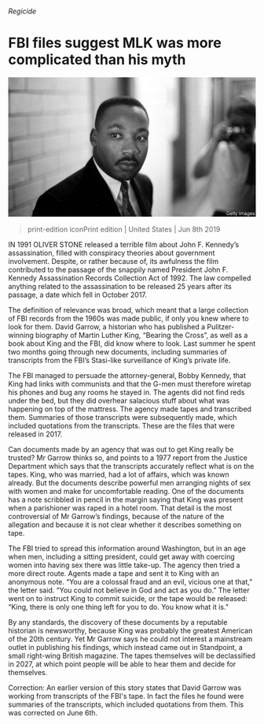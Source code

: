 ###### Regicide

# FBI files suggest MLK was more complicated than his myth 

![image](images/20190608_usp505.jpg) 

> print-edition iconPrint edition | United States | Jun 8th 2019 

IN 1991 OLIVER STONE released a terrible film about John F. Kennedy’s assassination, filled with conspiracy theories about government involvement. Despite, or rather because of, its awfulness the film contributed to the passage of the snappily named President John F. Kennedy Assassination Records Collection Act of 1992. The law compelled anything related to the assassination to be released 25 years after its passage, a date which fell in October 2017. 

The definition of relevance was broad, which meant that a large collection of FBI records from the 1960s was made public, if only you knew where to look for them. David Garrow, a historian who has published a Pulitzer-winning biography of Martin Luther King, “Bearing the Cross”, as well as a book about King and the FBI, did know where to look. Last summer he spent two months going through new documents, including summaries of transcripts from the FBI’s Stasi-like surveillance of King’s private life. 

The FBI managed to persuade the attorney-general, Bobby Kennedy, that King had links with communists and that the G-men must therefore wiretap his phones and bug any rooms he stayed in. The agents did not find reds under the bed, but they did overhear salacious stuff about what was happening on top of the mattress. The agency made tapes and transcribed them. Summaries of those transcripts were subsequently made, which included quotations from the transcripts. These are the files that were released in 2017. 

Can documents made by an agency that was out to get King really be trusted? Mr Garrow thinks so, and points to a 1977 report from the Justice Department which says that the transcripts accurately reflect what is on the tapes. King, who was married, had a lot of affairs, which was known already. But the documents describe powerful men arranging nights of sex with women and make for uncomfortable reading. One of the documents has a note scribbled in pencil in the margin saying that King was present when a parishioner was raped in a hotel room. That detail is the most controversial of Mr Garrow’s findings, because of the nature of the allegation and because it is not clear whether it describes something on tape. 

The FBI tried to spread this information around Washington, but in an age when men, including a sitting president, could get away with coercing women into having sex there was little take-up. The agency then tried a more direct route. Agents made a tape and sent it to King with an anonymous note. “You are a colossal fraud and an evil, vicious one at that,” the letter said. “You could not believe in God and act as you do.” The letter went on to instruct King to commit suicide, or the tape would be released: “King, there is only one thing left for you to do. You know what it is.” 

By any standards, the discovery of these documents by a reputable historian is newsworthy, because King was probably the greatest American of the 20th century. Yet Mr Garrow says he could not interest a mainstream outlet in publishing his findings, which instead came out in Standpoint, a small right-wing British magazine. The tapes themselves will be declassified in 2027, at which point people will be able to hear them and decide for themselves. 

Correction: An earlier version of this story states that David Garrow was working from transcripts of the FBI's tape. In fact the files he found were summaries of the transcripts, which included quotations from them. This was corrected on June 6th. 

